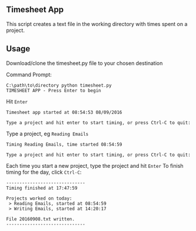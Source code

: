 ## Timesheet App
This script creates a text file in the working directory with times spent on a project.

## Usage
Download/clone the timesheet.py file to your chosen destination

Command Prompt:
```
C:\path\to\directory python timesheet.py
TIMESHEET APP - Press Enter to begin
```
Hit ```Enter```
```
Timesheet app started at 08:54:53 08/09/2016

Type a project and hit enter to start timing, or press Ctrl-C to quit:
```
Type a project, eg ```Reading Emails```
```
Timing Reading Emails, time started 08:54:59

Type a project and hit enter to start timing, or press Ctrl-C to quit:
```
Each time you start a new project, type the project and hit ```Enter```
To finish timing for the day, click ```Ctrl-C```:
```
------------------------------
Timing finished at 17:47:59

Projects worked on today:
 > Reading Emails, started at 08:54:59
 > Writing Emails, started at 14:20:17

File 20160908.txt written.
------------------------------
 ```
